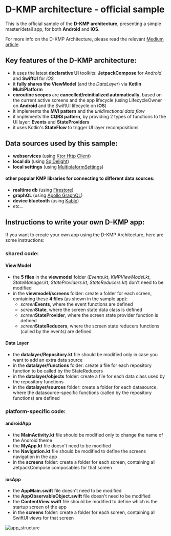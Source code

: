 # D-KMP architecture - official sample

This is the official sample of the **D-KMP architecture**, presenting a simple master/detail app, for both **Android** and **iOS**.

For more info on the D-KMP Architecture, please read the relevant [Medium article](https://danielebaroncelli.medium.com/the-future-of-apps-declarative-uis-with-kotlin-multiplatform-d-kmp-part-1-3-c0e1530a5343).

## Key features of the D-KMP architecture:

- it uses the latest **declarative UI** toolkits: **JetpackCompose** for *Android* and **SwiftUI** for *iOS*
- it **fully shares the ViewModel** (and the *DataLayer*) via **Kotlin MultiPlatform**
- **coroutine scopes** are **cancelled/reinitialized automatically**, based on the current active screens and the app lifecycle (using LifecycleOwner on **Android** and the SwiftUI lifecycle on **iOS**)
- it implements the **MVI pattern** and the *unidirectional data flow*
- it implements the **CQRS pattern**, by providing 2 types of functions to the UI layer: **Events** and **StateProviders**
- it uses Kotlin's **StateFlow** to trigger UI layer recompositions

## Data sources used by this sample:
- **webservices** (using [Ktor Http Client](https://ktor.io/docs/client.html))
- **local db** (using [SqlDelight](https://github.com/cashapp/sqldelight))
- **local settings** (using [MultiplaformSettings](https://github.com/russhwolf/multiplatform-settings))

#### other popular KMP libraries for connecting to different data sources:
- **realtime db** (using [Firestore](https://github.com/GitLiveApp/firebase-kotlin-sdk))
- **graphQL** (using [Apollo GraphQL](https://github.com/apollographql/apollo-android))
- **device bluetooth** (using [Kable]( https://github.com/JuulLabs/kable))
- etc...

## Instructions to write your own D-KMP app:
If you want to create your own app using the D-KMP Architecture, here are some instructions:
### shared code:
#### View Model
  - the **5 files** in the **viewmodel** folder (_Events.kt_, _KMPViewModel.kt_, _StateManager.kt_, _StateProviders.kt_, _StateReducers.kt_) don't need to be modified
  - in the **viewmodel/screens** folder: create a folder for each screen, containing these **4 files** (as shown in the sample app):
    - _screen_**Events**, where the event functions are defined
    - _screen_**State**, where the screen state data class is defined
    - _screen_**StateProvider**, where the screen state provider function is defined
    - _screen_**StateReducers**, where the screen state reducers functions (called by the events) are defined
#### Data Layer
  - the **datalayer/Repository.kt** file should be modified only in case you want to add an extra data source
  - in the **datalayer/functions** folder: create a file for each repository function to be called by the StateReducers
  - in the **datalayer/objects** folder: create a file for each data class used by the repository functions
  - in the **datalayer/sources** folder: create a folder for each datasource, where the datasource-specific functions (called by the repository functions) are defined

### platform-specific code:
#### androidApp
  - the **MainActivity.kt** file should be modified only to change the name of the Android theme
  - the **MyApp.kt** file doesn't need to be modified
  - the **Navigation.kt** file should be modified to define the screens navigation in the app
  - in the **screens** folder: create a folder for each screen, containing all JetpackCompose composables for that screen
#### iosApp
  - the **AppMain.swift** file doesn't need to be modified
  - the **AppObservableObject.swift** file doesn't need to be modified
  - the **ContentView.swift** file should be modified to define which is the startup screen of the app
  - in the **screens** folder: create a folder for each screen, containing all SwiftUI views for that screen

![app_structure](https://user-images.githubusercontent.com/5320104/112217256-b518a500-8c22-11eb-93d5-52298f7b765f.png)
